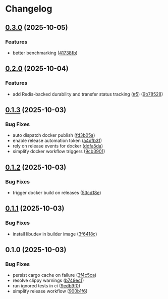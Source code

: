 # Changelog

## [0.3.0](https://github.com/r-near/ft-relay/compare/v0.2.0...v0.3.0) (2025-10-05)


### Features

* better benchmarking ([41738fb](https://github.com/r-near/ft-relay/commit/41738fb14f2b11831d202e58cb00d5260ee4b01b))

## [0.2.0](https://github.com/r-near/ft-relay/compare/v0.1.3...v0.2.0) (2025-10-04)


### Features

* add Redis-backed durability and transfer status tracking ([#5](https://github.com/r-near/ft-relay/issues/5)) ([9b78528](https://github.com/r-near/ft-relay/commit/9b785288f8a778a4d574b91976a3dd521f9333b8))

## [0.1.3](https://github.com/r-near/ft-relay/compare/v0.1.2...v0.1.3) (2025-10-03)


### Bug Fixes

* auto dispatch docker publish ([fd3b05a](https://github.com/r-near/ft-relay/commit/fd3b05ac47348ef6a67d9130d3ad67722eae165b))
* enable release automation token ([a4dfb31](https://github.com/r-near/ft-relay/commit/a4dfb31d8334f87acf6170919f393e477d659920))
* rely on release events for docker ([ddfa5da](https://github.com/r-near/ft-relay/commit/ddfa5dae9c8959354c53d4d70757b6d8857b5381))
* simplify docker workflow triggers ([9cb3901](https://github.com/r-near/ft-relay/commit/9cb3901133cd4c9e005e449f786e5527b993fa12))

## [0.1.2](https://github.com/r-near/ft-relay/compare/v0.1.1...v0.1.2) (2025-10-03)


### Bug Fixes

* trigger docker build on releases ([53cd18e](https://github.com/r-near/ft-relay/commit/53cd18e689195594e91d7c8655b229c7dac29e23))

## [0.1.1](https://github.com/r-near/ft-relay/compare/v0.1.0...v0.1.1) (2025-10-03)


### Bug Fixes

* install libudev in builder image ([3f6418c](https://github.com/r-near/ft-relay/commit/3f6418cac2ec85ce4a437ecfb4731253bcc69d35))

## 0.1.0 (2025-10-03)


### Bug Fixes

* persist cargo cache on failure ([3f4c5ca](https://github.com/r-near/ft-relay/commit/3f4c5ca3cd0af0ac2cab015479053bdc3f2202a9))
* resolve clippy warnings ([b749ec1](https://github.com/r-near/ft-relay/commit/b749ec1ffdc1e8e54c906d54095b243f64855763))
* run ignored tests in ci ([9edb9f0](https://github.com/r-near/ft-relay/commit/9edb9f07aae3b1b06996d0d23b49f595c2f44c4e))
* simplify release workflow ([900b1f6](https://github.com/r-near/ft-relay/commit/900b1f6ea2843bbe4fbf4f85dcca7725a5410dfa))
